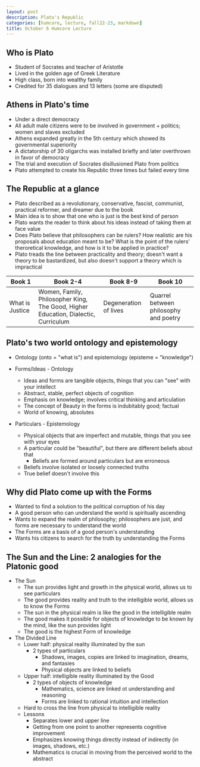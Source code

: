 ```yaml
---
layout: post
description: Plato's Republic
categories: [humcore, lecture, fall22-23, markdown]
title: October 6 Humcore Lecture
---
```


## Who is Plato

- Student of Socrates and teacher of Aristotle
- Lived in the golden age of Greek Literature
- High class, born into wealthy family
- Credited for 35 dialogues and 13 letters (some are disputed)

## Athens in Plato's time

- Under a direct democracy
- All adult male citizens were to be involved in government + politics; women and slaves excluded
- Athens expanded greatly in the 5th century which showed its governmental superiority
- A dictatorship of 30 oligarchs was installed briefly and later overthrown in favor of democracy
- The trial and execution of Socrates disillusioned Plato from politics
- Plato attempted to create his Republic three times but failed every time

## The Republic at a glance

- Plato described as a revolutionary, conservative, fascist, communist, practical reformer, and dreamer due to the book
- Main idea is to show that one who is just is the best kind of person
- Plato wants the reader to think about his ideas instead of taking them at face value
- Does Plato believe that philosophers can be rulers? How realistic are his proposals about education meant to be? What is the point of the rulers' theroretical knowledge, and how is it to be applied in practice?
- Plato treads the line between practicality and theory; doesn't want a theory to be bastardized, but also doesn't support a theory which is impractical

| Book 1 | Book 2-4 | Book 8-9 | Book 10 | 
| --- | --- | --- | --- |
| What is Justice | Women, Family, Philosopher King, The Good, Higher Education, Dialectic, Curriculum | Degeneration of lives | Quarrel between philosophy and poetry |

## Plato's two world ontology and epistemology

- Ontology (onto = "what is") and epistemology (episteme = "knowledge")

- Forms/Ideas - Ontology
    - Ideas and forms are tangible objects, things that you can "see" with your intellect
    - Abstract, stable, perfect objects of cognition
    - Emphasis on knowledge; involves critical thinking and articulation
    - The concept of Beauty in the forms is indubitably good; factual
    - World of knowing, absolutes
- Particulars - Epistemology
    - Physical objects that are imperfect and mutable, things that you see with your eyes
    - A particular could be "beautiful", but there are different beliefs about that
        - Beliefs are formed around particulars but are erroneous
    - Beliefs involve isolated or loosely connected truths
    - True belief doesn't involve this

## Why did Plato come up with the Forms

- Wanted to find a solution to the political corruption of his day
- A good person who can understand the world is spiritually ascending
- Wants to expand the realm of philosophy; philosophers are just, and forms are necessary to understand the world
- The Forms are a basis of a good person's understanding
- Wants his citizens to search for the truth by understanding the Forms

## The Sun and the Line: 2 analogies for the Platonic good

- The Sun
    - The sun provides light and growth in the physical world, allows us to see particulars
    - The good provides reality and truth to the intelligible world, allows us to know the Forms
    - The sun in the physical realm is like the good in the intelligible realm
    - The good makes it possible for objects of knowledge to be known by the mind, like the sun provides light
    - The good is the highest Form of knowledge
- The Divided Line
    - Lower half: physical reality illuminated by the sun
        - 2 types of particulars
            - Shadows, images, copies are linked to imagination, dreams, and fantasies
            - Physical objects are linked to beliefs
    - Upper half: intelligible reality illuminated by the Good
        - 2 types of objects of knowledge
            - Mathematics, science are linked ot understanding and reasoning
            - Forms are linked to rational intuition and intellection
    - Hard to cross the line from physical to intelligible reality
    - Lessons
        - Separates lower and upper line
        - Getting from one point to another represents cognitive improvement
        - Emphasizes knowing things directly instead of indirectly (in images, shadows, etc.)
        - Mathematics is crucial in moving from the perceived world to the abstract
